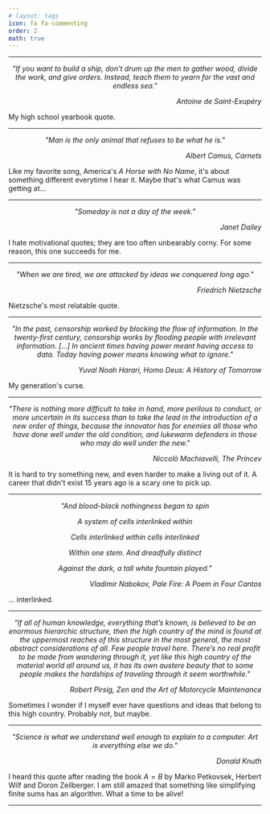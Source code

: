 ```yaml
---
# layout: tags
icon: fa fa-commenting
order: 2
math: true
---
```


---

<p style="text-align:center;"><i> "If you want to build a ship, don’t drum up the men to gather wood, divide the work, and give orders. Instead, teach them to yearn for the vast and endless sea."</i></p> 

<p style="text-align:right;"><i> Antoine de Saint-Exupéry </i></p>

My high school yearbook quote. 

---

<p style="text-align:center;"><i> "Man is the only animal that refuses to be what he is."</i></p>

<p style="text-align:right;"><i> Albert Camus, Carnets </i></p>

Like my favorite song, America's *A Horse with No Name*, it's about something different everytime I hear it. Maybe that's what Camus was getting at...

---

<p style="text-align:center;"><i> "Someday is not a day of the week." </i></p>

<p style="text-align:right;"><i> Janet Dailey </i></p>

I hate motivational quotes; they are too often unbearably corny. For some reason, this one succeeds for me.

---

<p style="text-align:center;"><i> "When we are tired, we are attacked by ideas we conquered long ago." </i></p>

<p style="text-align:right;"><i> Friedrich Nietzsche </i></p>

Nietzsche's most relatable quote. 

---

<p style="text-align:center;"><i> "In the past, censorship worked by blocking the flow of information. In the twenty-first century, censorship works by flooding people with irrelevant information. [...] In ancient times having power meant having access to data. Today having power means knowing what to ignore." </i></p>

<p style="text-align:right;"><i> Yuval Noah Harari, Homo Deus: A History of Tomorrow </i></p>

My generation's curse.

---

<p style="text-align:center;"><i> "There is nothing more difficult to take in hand, more perilous to conduct, or more uncertain in its success than to take the lead in the introduction of a new order of things, because the innovator has for enemies all those who have done well under the old condition, and lukewarm defenders in those who may do well under the new." </i></p>

<p style="text-align:right;"><i> Niccolò Machiavelli, The Princev </i></p>

It is hard to try something new, and even harder to make a living out of it. A career that didn't exist 15 years ago is a scary one to pick up. 

---

<p style="text-align:center;"><i> "And blood-black nothingness began to spin </i></p>

<p style="text-align:center;"><i> A system of cells interlinked within </i></p>

<p style="text-align:center;"><i> Cells interlinked within cells interlinked </i></p>

<p style="text-align:center;"><i> Within one stem. And dreadfully distinct </i></p>

<p style="text-align:center;"><i> Against the dark, a tall white fountain played." </i></p>

<p style="text-align:right;"><i> Vladimir Nabokov, Pale Fire: A Poem in Four Cantos </i></p>

... interlinked.

---

<p style="text-align:center;"><i> "If all of human knowledge, everything that’s known, is believed to be an enormous hierarchic structure, then the high country of the mind is found at the uppermost reaches of this structure in the most general, the most abstract considerations of all. Few people travel here. There’s no real profit to be made from wandering through it, yet like this high country of the material world all around us, it has its own austere beauty that to some people makes the hardships of traveling through it seem worthwhile." </i></p>

<p style="text-align:right;"><i> Robert Pirsig, Zen and the Art of Motorcycle Maintenance </i></p>

Sometimes I wonder if I myself ever have questions and ideas that belong to this high country. Probably not, but maybe.

---

<p style="text-align:center;"><i> "Science is what we understand well enough to explain to a computer. Art is everything else we do." </i></p>

<p style="text-align:right;"><i> Donald Knuth </i></p>

I heard this quote after reading the book $A=B$ by Marko Petkovsek, Herbert Wilf and Doron Zeilberger. I am still amazed that something like simplifying finite sums has an algorithm. What a time to be alive! 

---
